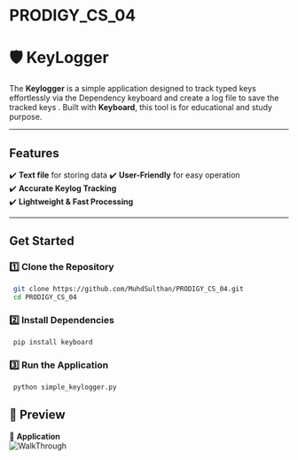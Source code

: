 # PRODIGY_CS_04
 
 # 🛡️ KeyLogger
 
 The **Keylogger** is a simple application designed to track typed keys effortlessly via  the Dependency keyboard and create a log file to save the tracked keys
 . Built with **Keyboard**, this tool is for educational and study purpose.
 
 ---
 
 ##  Features
 ✔️ **Text file** for storing data
 ✔️ **User-Friendly** for easy operation  
 ✔️ **Accurate Keylog Tracking**   
 ✔️ **Lightweight & Fast Processing**  
 
 ---
 
 ##  Get Started
 ### 1️⃣ Clone the Repository  
 ```sh
  git clone https://github.com/MuhdSulthan/PRODIGY_CS_04.git
  cd PRODIGY_CS_04
 ```
 ### 2️⃣ Install Dependencies  
 ```sh
  pip install keyboard
 ```
 ### 3️⃣ Run the Application  
 ```sh
  python simple_keylogger.py
 ```
 ## 📸 Preview
 🔹 **Application**  
 ![WalkThrough]()
